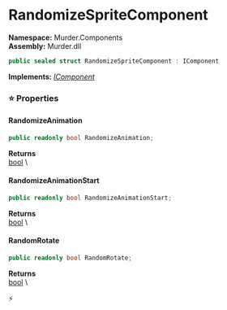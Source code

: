 # RandomizeSpriteComponent

**Namespace:** Murder.Components \
**Assembly:** Murder.dll

```csharp
public sealed struct RandomizeSpriteComponent : IComponent
```

**Implements:** _[IComponent](/Bang/Components/IComponent.html)_

### ⭐ Properties
#### RandomizeAnimation
```csharp
public readonly bool RandomizeAnimation;
```

**Returns** \
[bool](https://learn.microsoft.com/en-us/dotnet/api/System.Boolean?view=net-7.0) \
#### RandomizeAnimationStart
```csharp
public readonly bool RandomizeAnimationStart;
```

**Returns** \
[bool](https://learn.microsoft.com/en-us/dotnet/api/System.Boolean?view=net-7.0) \
#### RandomRotate
```csharp
public readonly bool RandomRotate;
```

**Returns** \
[bool](https://learn.microsoft.com/en-us/dotnet/api/System.Boolean?view=net-7.0) \


⚡